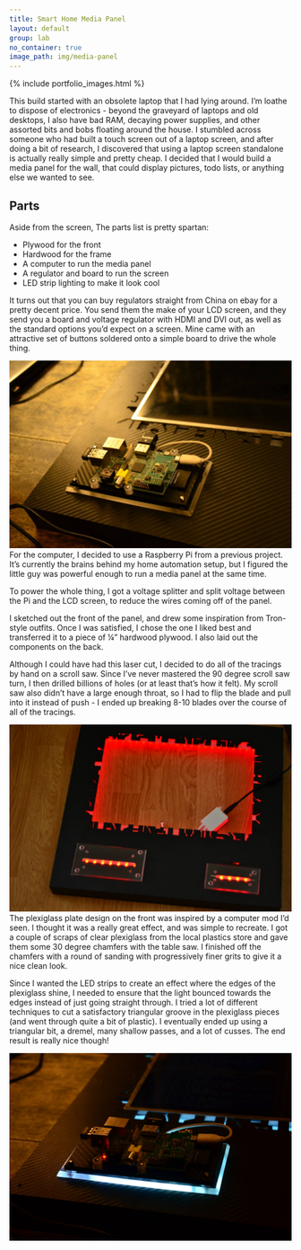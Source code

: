 ```yaml
---
title: Smart Home Media Panel
layout: default
group: lab
no_container: true
image_path: img/media-panel
---
```


{% include portfolio_images.html %}

<div class="container" markdown="1">
This build started with an obsolete laptop that I had lying around. I’m loathe to dispose of electronics - beyond the graveyard of laptops and old desktops, I also have bad RAM, decaying power supplies, and other assorted bits and bobs floating around the house. I stumbled across someone who had built a touch screen out of a laptop screen, and after doing a bit of research, I discovered that using a laptop screen standalone is actually really simple and pretty cheap. I decided that I would build a media panel for the wall, that could display pictures, todo lists, or anything else we wanted to see.

Parts
-----
Aside from the screen, The parts list is pretty spartan:

* Plywood for the front
* Hardwood for the frame
* A computer to run the media panel
* A regulator and board to run the screen
* LED strip lighting to make it look cool

It turns out that you can buy regulators straight from China on ebay for a pretty decent price. You send them the make of your LCD screen, and they send you a board and voltage regulator with HDMI and DVI out, as well as the standard options you’d expect on a screen. Mine came with an attractive set of buttons soldered onto a simple board to drive the whole thing.
</div>

<div class="img-splash">
    <div class="img-container">
        <img src="/img/media-panel/003.jpg">
    </div>
</div>

<div class="container" markdown="1">
For the computer, I decided to use a Raspberry Pi from a previous project. It’s currently the brains behind my home automation setup, but I figured the little guy was powerful enough to run a media panel at the same time.

To power the whole thing, I got a voltage splitter and split voltage between the Pi and the LCD screen, to reduce the wires coming off of the panel.

I sketched out the front of the panel, and drew some inspiration from Tron-style outfits. Once I was satisfied, I chose the one I liked best and transferred it to a piece of ¼” hardwood plywood. I also laid out the components on the back.

Although I could have had this laser cut, I decided to do all of the tracings by hand on a scroll saw. Since I’ve never mastered the 90 degree scroll saw turn, I then drilled billions of holes (or at least that’s how it felt). My scroll saw also didn’t have a large enough throat, so I had to flip the blade and pull into it instead of push - I ended up breaking 8-10 blades over the course of all of the tracings.
</div>

<div class="img-splash">
    <div class="img-container">
        <img src="/img/media-panel/010.jpg">
    </div>
</div>

<div class="container" markdown="1">
The plexiglass plate design on the front was inspired by a computer mod I’d seen. I thought it was a really great effect, and was simple to recreate. I got a couple of scraps of clear plexiglass from the local plastics store and gave them some 30 degree chamfers with the table saw. I finished off the chamfers with a round of sanding with progressively finer grits to give it a nice clean look.

Since I wanted the LED strips to create an effect where the edges of the plexiglass shine, I needed to ensure that the light bounced towards the edges instead of just going straight through. I tried a lot of different techniques to cut a satisfactory triangular groove in the plexiglass pieces (and went through quite a bit of plastic). I eventually ended up using a triangular bit, a dremel, many shallow passes, and a lot of cusses. The end result is really nice though!
</div>

<div class="img-splash">
    <div class="img-container">
        <img src="/img/media-panel/002.jpg">
    </div>
</div>
